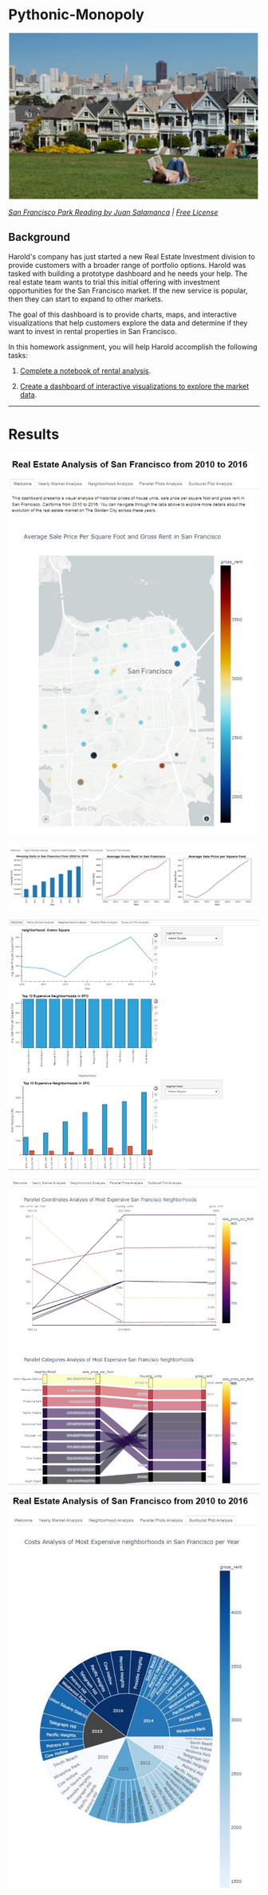 # Pythonic-Monopoly

![San Francisco Park Reading](https://github.com/juliannehiew/Pythonic-Monopoly/blob/main/Images/Image6.JPG)

*[San Francisco Park Reading by Juan Salamanca](https://www.pexels.com/photo/park-san-francisco-reading-61109/) | [Free License](https://www.pexels.com/photo-license/)*

## Background

Harold's company has just started a new Real Estate Investment division to provide customers with a broader range of portfolio options. Harold was tasked with building a prototype dashboard and he needs your help. The real estate team wants to trial this initial offering with investment opportunities for the San Francisco market. If the new service is popular, then they can start to expand to other markets.

The goal of this dashboard is to provide charts, maps, and interactive visualizations that help customers explore the data and determine if they want to invest in rental properties in San Francisco.

In this homework assignment, you will help Harold accomplish the following tasks:

1. [Complete a notebook of rental analysis](#Rental-Analysis).

2. [Create a dashboard of interactive visualizations to explore the market data](#Dashboard).


************************************************************************************************************************************************************

# Results


![Charts](https://github.com/juliannehiew/Pythonic-Monopoly/blob/main/Images/Image1.JPG)

![Charts](https://github.com/juliannehiew/Pythonic-Monopoly/blob/main/Images/Image2.JPG)

![Charts](https://github.com/juliannehiew/Pythonic-Monopoly/blob/main/Images/Image3.JPG)

![Charts](https://github.com/juliannehiew/Pythonic-Monopoly/blob/main/Images/Image4.JPG)

![Charts](https://github.com/juliannehiew/Pythonic-Monopoly/blob/main/Images/Image5.JPG)
